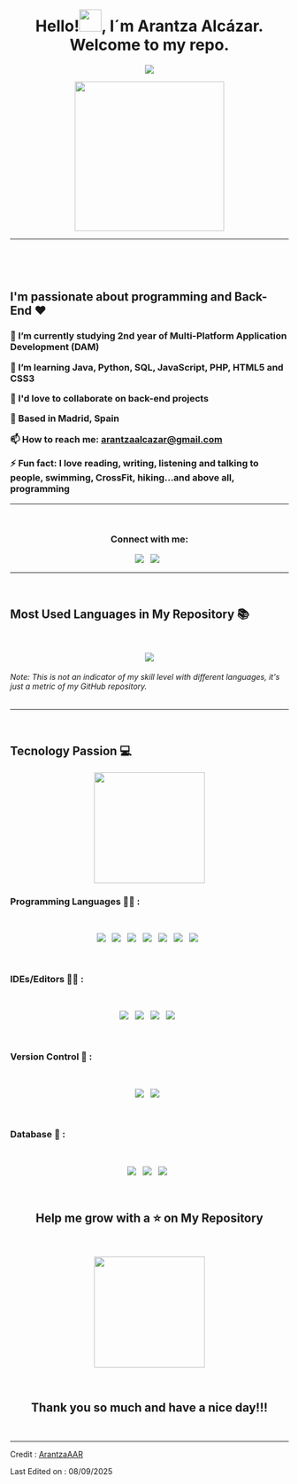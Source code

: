 <h1 align='center'> Hello!<img src = "https://raw.githubusercontent.com/MartinHeinz/MartinHeinz/master/wave.gif" width = 40px>, I´m Arantza Alcázar. Welcome to my repo.</h1>
<p align='center'>
<img src="https://readme-typing-svg.herokuapp.com?color=%2336BCF7&size=25&center=true&vCenter=true&width=433&height=75&lines=DAM+Student;In+Continuous+Learning+🚀;arantzaalcazar@gmail.com">
</p>
<p align='center'>
<img src="https://media.giphy.com/media/QvpqTCiEcwtvx6wwJK/giphy.gif" width="270" height="270" frameBorder="0" class="giphy-embed" allowFullScreen></img></p>
<hr>
<br>
<p align='center'>

</p>
<br>

## I'm passionate about programming and Back-End ❤️
<h3>

🔭 I’m currently studying 2nd year of Multi-Platform Application Development (DAM)

🌱 I’m learning Java, Python, SQL, JavaScript, PHP, HTML5 and CSS3

👯 I'd love to collaborate on back-end projects

📍 Based in Madrid, Spain

📫 How to reach me: arantzaalcazar@gmail.com

⚡ Fun fact: I love reading, writing, listening and talking to people, swimming, CrossFit, hiking...and above all, programming

</h3>

<hr>
<br>

<h3 align="center">Connect with me:</h3>
<div align="center">
  <p align='center'>
<a href="mailto:arantzaalcazar@gmail.com" target="_blank">
<img src="https://img.shields.io/badge/Gmail-D14836?style=for-the-badge&logo=gmail&logoColor=white"></a>&nbsp;&nbsp;
<a href="https://www.linkedin.com/in/arantzaalcazar/" target="_blank">
<img src="https://img.shields.io/badge/linkedin-%230077B5.svg?style=for-the-badge&logo=linkedin&logoColor=white"></a>&nbsp;&nbsp;
<!--<a href="https://www.instagram.com/otraarantza/" target="_blank">
<img src="https://img.shields.io/badge/otraArantza-%23E4405F.svg?style=for-the-badge&logo=Instagram&logoColor=white"></a>&nbsp;&nbsp;-->

</div>

<hr>
<br>

## Most Used Languages in My Repository  📚
<br>
<p align='center'>
<img src="https://github-readme-stats.anuraghazra1.vercel.app/api/top-langs/?username=ArantzaAAR&theme=dark&hide_border=true&no-bg=true&no-frame=true&langs_count=10">
</p>
<p align='center'>
<h6>Note: This is not an indicator of my skill level with different languages, it's just a metric of my GitHub repository.</h6>
</p>

<hr>
<br>

## Tecnology Passion 💻

<p align='center'>
<img src="https://media.giphy.com/media/TEnXkcsHrP4YedChhA/giphy.gif" width="200" height="200" frameBorder="0" class="giphy-embed" allowFullScreen></img></p>

### Programming Languages 👨‍💻 :
<br>
<p align='center'>
<img src="https://img.shields.io/badge/java-%23ED8B00.svg?style=for-the-badge&logo=openjdk&logoColor=white">&nbsp;&nbsp;
<img src="https://img.shields.io/badge/javascript-%23323330.svg?style=for-the-badge&logo=javascript&logoColor=%23F7DF1E">&nbsp;&nbsp;
<img src="https://img.shields.io/badge/python-3670A0?style=for-the-badge&logo=python&logoColor=ffdd54">&nbsp;&nbsp;
<img src="https://img.shields.io/badge/html5-%23E34F26.svg?style=for-the-badge&logo=html5&logoColor=white">&nbsp;&nbsp;
<img src="https://img.shields.io/badge/css3-%231572B6.svg?style=for-the-badge&logo=css3&logoColor=white">&nbsp;&nbsp;
<img src="https://img.shields.io/badge/php-%23777BB4.svg?style=for-the-badge&logo=php&logoColor=white">&nbsp;&nbsp;
<img src="https://img.shields.io/badge/markdown-%23000000.svg?style=for-the-badge&logo=markdown&logoColor=white">&nbsp;&nbsp;
</p>
<br>

### IDEs/Editors 👨‍🔧 :
<br>
<p align="center">
<img src="https://img.shields.io/badge/Eclipse-FE7A16.svg?style=for-the-badge&logo=Eclipse&logoColor=white">&nbsp;&nbsp;
<img src="https://img.shields.io/badge/IntelliJIDEA-000000.svg?style=for-the-badge&logo=intellij-idea&logoColor=white">&nbsp;&nbsp;
<img src="https://img.shields.io/badge/Visual%20Studio%20Code-0078d7.svg?style=for-the-badge&logo=visual-studio-code&logoColor=white">&nbsp;&nbsp;
<img src="https://img.shields.io/badge/sublime_text-%23575757.svg?style=for-the-badge&logo=sublime-text&logoColor=important">&nbsp;&nbsp;
</p>
<br>

### Version Control 🔧 :
<br>
<p align='center'>
<img src="https://img.shields.io/badge/git-%23F05033.svg?style=for-the-badge&logo=git&logoColor=white">&nbsp;&nbsp;
<img src="https://img.shields.io/badge/github-%23121011.svg?style=for-the-badge&logo=github&logoColor=white">&nbsp;&nbsp;
</p>
<br>

### Database 💾 :
<br>
<p align='center'>
<img src="https://img.shields.io/badge/mysql-4479A1.svg?style=for-the-badge&logo=mysql&logoColor=white">&nbsp;&nbsp;
<img src="https://img.shields.io/badge/MongoDB-%234ea94b.svg?style=for-the-badge&logo=mongodb&logoColor=white">&nbsp;&nbsp;
  <img src="https://img.shields.io/badge/MariaDB-003545?style=for-the-badge&logo=mariadb&logoColor=white">&nbsp;&nbsp;
</p>
<br>

<h2 align='center'>Help me grow with a ⭐ on My Repository</h2>
<br>

<p align='center'>
<img src="https://media.giphy.com/media/O51MQ3DduOcGW6ofR3/giphy.gif" width="200" height="200" frameBorder="0" class="giphy-embed" allowFullScreen></img></p>
<br>

<h2 align='center'>Thank you so much and have a nice day!!!</h2>

<br>

------
Credit : [ArantzaAAR](https://github.com/ArantzaAAR)

Last Edited on : 08/09/2025

